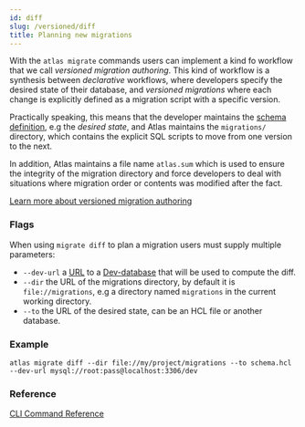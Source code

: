 ```yaml
---
id: diff
slug: /versioned/diff
title: Planning new migrations
---
```

With the `atlas migrate` commands users can implement a kind fo workflow that we
call _versioned migration authoring_. This kind of workflow is a synthesis between _declarative_ workflows,
where developers specify the desired state of their database, and _versioned migrations_
where each change is explicitly defined as a migration script with a specific version.

Practically speaking, this means that the developer maintains the [schema definition](/atlas-schema/sql-resources),
e.g the _desired state_, and Atlas maintains the `migrations/` directory, which contains the
explicit SQL scripts to move from one version to the next.

In addition, Atlas maintains a file name `atlas.sum` which is used to ensure the integrity of
the migration directory and force developers to deal with situations where migration order or
contents was modified after the fact.

[Learn more about versioned migration authoring](/concepts/declarative-vs-versioned#migration-authoring)

### Flags
When using `migrate diff` to plan a migration users must supply multiple parameters:
* `--dev-url` a [URL](/concepts/url) to a [Dev-database](/concepts/dev-database) that will be used
 to compute the diff.
* `--dir` the URL of the migrations directory, by default it is `file://migrations`, e.g a
 directory named `migrations` in the current working directory.
* `--to` the URL of the desired state, can be an HCL file or another database.

### Example
```
atlas migrate diff --dir file://my/project/migrations --to schema.hcl --dev-url mysql://root:pass@localhost:3306/dev
```

### Reference

[CLI Command Reference](/cli-reference#atlas-migrate-diff)